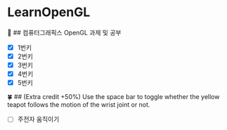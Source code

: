 # LearnOpenGL

:cherry_blossom: ## 컴퓨터그래픽스 OpenGL 과제 및 공부
- [X] 1번키
- [X] 2번키
- [X] 3번키
- [x] 4번키
- [x] 5번키

:four_leaf_clover: ## (Extra credit +50%) Use the space bar to toggle whether the yellow teapot follows the motion of the wrist joint or not.
- [ ] 주전자 움직이기
 
